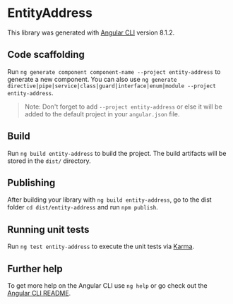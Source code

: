 # EntityAddress

This library was generated with [Angular CLI](https://github.com/angular/angular-cli) version 8.1.2.

## Code scaffolding

Run `ng generate component component-name --project entity-address` to generate a new component. You can also use `ng generate directive|pipe|service|class|guard|interface|enum|module --project entity-address`.
> Note: Don't forget to add `--project entity-address` or else it will be added to the default project in your `angular.json` file. 

## Build

Run `ng build entity-address` to build the project. The build artifacts will be stored in the `dist/` directory.

## Publishing

After building your library with `ng build entity-address`, go to the dist folder `cd dist/entity-address` and run `npm publish`.

## Running unit tests

Run `ng test entity-address` to execute the unit tests via [Karma](https://karma-runner.github.io).

## Further help

To get more help on the Angular CLI use `ng help` or go check out the [Angular CLI README](https://github.com/angular/angular-cli/blob/master/README.md).
